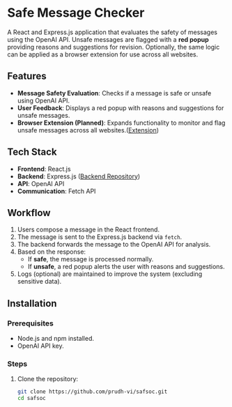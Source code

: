 # Safe Message Checker

A React and Express.js application that evaluates the safety of messages using the OpenAI API. Unsafe messages are flagged with a **red popup** providing reasons and suggestions for revision. Optionally, the same logic can be applied as a browser extension for use across all websites.

## Features

- **Message Safety Evaluation**: Checks if a message is safe or unsafe using OpenAI API.
- **User Feedback**: Displays a red popup with reasons and suggestions for unsafe messages.
- **Browser Extension (Planned)**: Expands functionality to monitor and flag unsafe messages across all websites.([Extension](https://github.com/prudh-vi/Safsoc/tree/main/extension))

## Tech Stack

- **Frontend**: React.js
- **Backend**: Express.js ([Backend Repository](https://github.com/prudh-vi/repo))
- **API**: OpenAI API
- **Communication**: Fetch API

## Workflow

1. Users compose a message in the React frontend.
2. The message is sent to the Express.js backend via `fetch`.
3. The backend forwards the message to the OpenAI API for analysis.
4. Based on the response:
   - If **safe**, the message is processed normally.
   - If **unsafe**, a red popup alerts the user with reasons and suggestions.
5. Logs (optional) are maintained to improve the system (excluding sensitive data).

## Installation

### Prerequisites

- Node.js and npm installed.
- OpenAI API key.

### Steps

1. Clone the repository:
   ```bash
   git clone https://github.com/prudh-vi/safsoc.git
   cd safsoc
